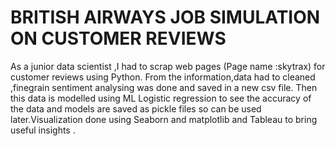 # BRITISH AIRWAYS JOB SIMULATION ON CUSTOMER REVIEWS

As a junior data scientist ,I had to scrap web pages (Page name :skytrax) for customer reviews using Python.
From the information,data had to cleaned ,finegrain sentiment analysing was done and saved in a new csv file.
Then this data is modelled using ML Logistic regression to see the accuracy of the data and models are saved as pickle files so can be used later.Visualization done using Seaborn and matplotlib and Tableau to bring useful insights .

